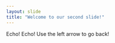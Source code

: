 ```yaml
---
layout: slide
title: "Welcome to our second slide!"
---
```

Echo! Echo!
Use the left arrow to go back!
